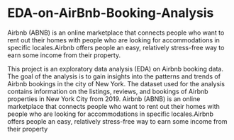 # EDA-on-AirBnb-Booking-Analysis

Airbnb (ABNB) is an online marketplace that connects people who want to rent out their homes with people who are looking for accommodations in specific locales.Airbnb offers people an easy, relatively stress-free way to earn some income from their property.

This project is an exploratory data analysis (EDA) on Airbnb booking data. The goal of the analysis is to gain insights into the patterns and trends of Airbnb bookings in the city of New York. The dataset used for the analysis contains information on the listings, reviews, and bookings of Airbnb properties in New York City from 2019.
Airbnb (ABNB) is an online marketplace that connects people who want to rent out their homes with people who are looking for accommodations in specific locales.Airbnb offers people an easy, relatively stress-free way to earn some income from their property




